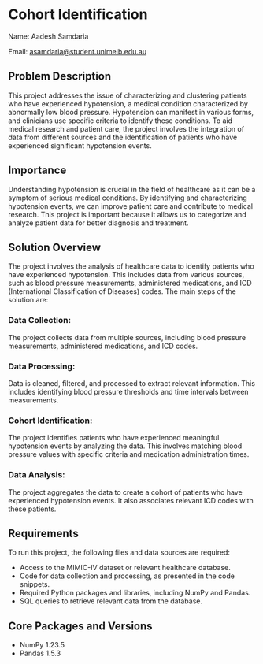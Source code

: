 # Cohort Identification
Name: Aadesh Samdaria

Email: asamdaria@student.unimelb.edu.au

## Problem Description
This project addresses the issue of characterizing and clustering patients who have experienced hypotension, a medical condition characterized by abnormally low blood pressure. Hypotension can manifest in various forms, and clinicians use specific criteria to identify these conditions. To aid medical research and patient care, the project involves the integration of data from different sources and the identification of patients who have experienced significant hypotension events.

## Importance
Understanding hypotension is crucial in the field of healthcare as it can be a symptom of serious medical conditions. By identifying and characterizing hypotension events, we can improve patient care and contribute to medical research. This project is important because it allows us to categorize and analyze patient data for better diagnosis and treatment.

## Solution Overview
The project involves the analysis of healthcare data to identify patients who have experienced hypotension. This includes data from various sources, such as blood pressure measurements, administered medications, and ICD (International Classification of Diseases) codes. The main steps of the solution are:

### Data Collection: 
The project collects data from multiple sources, including blood pressure measurements, administered medications, and ICD codes.

### Data Processing: 
Data is cleaned, filtered, and processed to extract relevant information. This includes identifying blood pressure thresholds and time intervals between measurements.

### Cohort Identification: 
The project identifies patients who have experienced meaningful hypotension events by analyzing the data. This involves matching blood pressure values with specific criteria and medication administration times.

### Data Analysis: 
The project aggregates the data to create a cohort of patients who have experienced hypotension events. It also associates relevant ICD codes with these patients.

## Requirements
To run this project, the following files and data sources are required:

- Access to the MIMIC-IV dataset or relevant healthcare database.
- Code for data collection and processing, as presented in the code snippets.
- Required Python packages and libraries, including NumPy and Pandas.
- SQL queries to retrieve relevant data from the database.

## Core Packages and Versions
- NumPy 1.23.5
- Pandas 1.5.3
